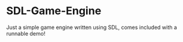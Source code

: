 # SDL-Game-Engine
Just a simple game engine written using SDL, comes included with a runnable demo!
